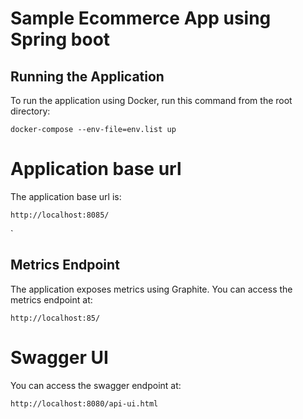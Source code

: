 # Sample Ecommerce App using Spring boot


## Running the Application

To run the application using Docker, 
run this command from the root directory:

```
docker-compose --env-file=env.list up
```

# Application base url
 
The application base url is:

```
http://localhost:8085/
```
     
 `

## Metrics Endpoint

The application exposes metrics using Graphite. You can access the metrics endpoint at:

```
http://localhost:85/
```

# Swagger UI

You can access the swagger endpoint at:

```
http://localhost:8080/api-ui.html
```